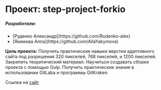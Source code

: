 <h1>Проект: step-project-forkio </h1>

<h5>Разработали:</h5>
<ul>
    <li>[Руденко Александр](https://github.com/Rudenko-alex)</li>
    <li>[Якимова Алла](https://github.com/AllaYakymova)</li>
</ul>

**Цель проекта:** Получить практические навыки верстки адаптивного сайта под разрешения 320 пикселей, 768 пикселей, и 1200 пикселей. Закрепить теоритический материал. Научиться создавать сборки проекта с помощью Gulp. Получить практические знания в использовании GitLaba и программы GitKraken.

Ссылка на [сайт](https://rudenko-alex.github.io/forkio/)

